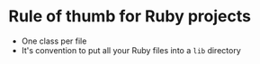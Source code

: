 # Rule of thumb for Ruby projects
- One class per file
- It's convention to put all your Ruby files into a `lib` directory
